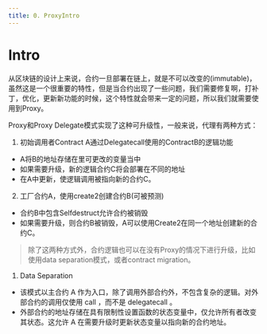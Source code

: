 ```yaml
---
title: 0. ProxyIntro
---
```

# Intro
从区块链的设计上来说，合约一旦部署在链上，就是不可以改变的(immutable)，虽然这是一个很重要的特性，但是当合约出现了一些问题，我们需要修复啊，打补丁，优化，更新新功能的时候，这个特性就会带来一定的问题，所以我们就需要使用到Proxy。

Proxy和Proxy Delegate模式实现了这种可升级性，一般来说，代理有两种方式：
1. 初始调用者Contract A通过Delegatecall使用的ContractB的逻辑功能
- A将B的地址存储在里可更改的变量当中
- 如果需要升级，新的逻辑合约C将会部署在不同的地址
- 在A中更新，使逻辑调用被指向新的合约C。

2. 工厂合约A，使用create2创建合约B(可被预测)
- 合约B中包含Selfdestruct允许合约被销毁
- 如果需要升级，则合约B被销毁，A可以使用Create2在同一个地址创建新的合约C。

> 除了这两种方式外，合约逻辑也可以在没有Proxy的情况下进行升级，比如使用data separation模式，或者contract migration。

1. Data Separation
- 该模式以主合约 A 作为入口，除了调用外部合约外，不包含复杂的逻辑。对外部合约的调用仅使用 call ，而不是 delegatecall 。
- 外部合约的地址存储在具有限制性设置函数的状态变量中，仅允许所有者改变其状态。这允许 A 在需要升级时更新状态变量以指向新的合约地址。